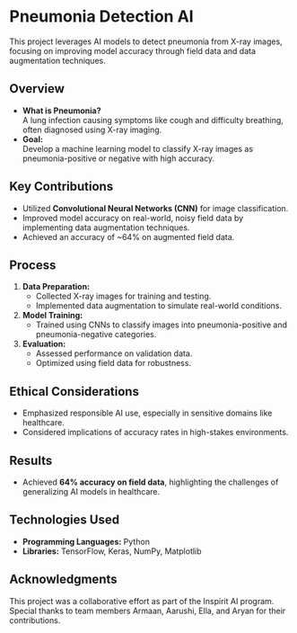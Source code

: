 # Pneumonia Detection AI

This project leverages AI models to detect pneumonia from X-ray images, focusing on improving model accuracy through field data and data augmentation techniques.

## Overview
- **What is Pneumonia?**  
  A lung infection causing symptoms like cough and difficulty breathing, often diagnosed using X-ray imaging.
- **Goal:**  
  Develop a machine learning model to classify X-ray images as pneumonia-positive or negative with high accuracy.

## Key Contributions
- Utilized **Convolutional Neural Networks (CNN)** for image classification.
- Improved model accuracy on real-world, noisy field data by implementing data augmentation techniques.
- Achieved an accuracy of ~64% on augmented field data.

## Process
1. **Data Preparation:**
   - Collected X-ray images for training and testing.
   - Implemented data augmentation to simulate real-world conditions.
2. **Model Training:**
   - Trained using CNNs to classify images into pneumonia-positive and pneumonia-negative categories.
3. **Evaluation:**
   - Assessed performance on validation data.
   - Optimized using field data for robustness.

## Ethical Considerations
- Emphasized responsible AI use, especially in sensitive domains like healthcare.
- Considered implications of accuracy rates in high-stakes environments.

## Results
- Achieved **64% accuracy on field data**, highlighting the challenges of generalizing AI models in healthcare.

## Technologies Used
- **Programming Languages:** Python
- **Libraries:** TensorFlow, Keras, NumPy, Matplotlib

## Acknowledgments
This project was a collaborative effort as part of the Inspirit AI program. Special thanks to team members Armaan, Aarushi, Ella, and Aryan for their contributions.
